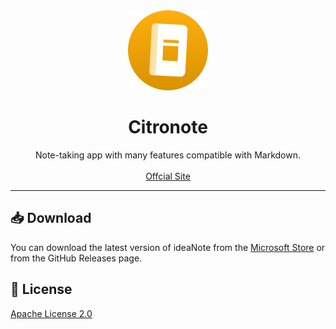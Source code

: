 <div align="center">
  <a href="https://github.com/ideanoteapp/ideanote-desktop/">
    <img src="/resources/icon.png" alt="Logo" width="128" height="128">
  </a>

  <h1 align="center">Citronote</h3>

  <p align="center">
       Note-taking app with many features compatible with Markdown.
    <br />
    <br />
    <a href="https://citronote.korange.work/">
      Offcial Site
    </a>
  </p>
</div>

---

## 📥 Download

You can download the latest version of ideaNote from the [Microsoft Store]([https://ideanote.korange.work/en/](https://apps.microsoft.com/detail/9n0gb06ptt2w?hl=ja-jp&gl=JP)) or from the GitHub Releases page.

## 📝 License

[Apache License 2.0](./LICENSE)
